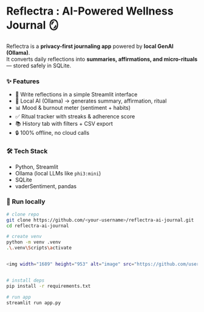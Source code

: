 # Reflectra : AI-Powered Wellness Journal 🪞

Reflectra is a **privacy-first journaling app** powered by **local GenAI (Ollama)**.  
It converts daily reflections into **summaries, affirmations, and micro-rituals** — stored safely in SQLite.  

### ✨ Features
- 📝 Write reflections in a simple Streamlit interface  
- 🤖 Local AI (Ollama) → generates summary, affirmation, ritual  
- 📊 Mood & burnout meter (sentiment + habits)  
- ✅ Ritual tracker with streaks & adherence score  
- 📚 History tab with filters + CSV export  
- 🔒 100% offline, no cloud calls  

### 🛠 Tech Stack
- Python, Streamlit  
- Ollama (local LLMs like `phi3:mini`)  
- SQLite  
- vaderSentiment, pandas  

### 🚀 Run locally
```bash
# clone repo
git clone https://github.com/<your-username>/reflectra-ai-journal.git
cd reflectra-ai-journal

# create venv
python -m venv .venv
.\.venv\Scripts\activate


<img width="1689" height="953" alt="image" src="https://github.com/user-attachments/assets/9d100b30-f373-4cbf-a46a-0d20b4ecad93" />


# install deps
pip install -r requirements.txt

# run app
streamlit run app.py
